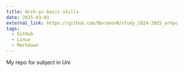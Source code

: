 ```yaml
---
title: Arch-pc-basic-skills
date: 2025-03-01
external_link: https://github.com/BaranovN/study_2024-2025_arhpc
tags:
  - GitHub
  - Linux
  - Markdown
---
```


My repo for subject in Uni

<!--more-->
